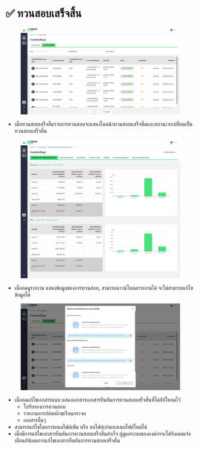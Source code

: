 # ✅ ทวนสอบเสร็จสิ้น

<figure><img src="../.gitbook/assets/image (1) (1).png" alt=""><figcaption></figcaption></figure>

* เมื่อทวนสอบเสร็จสิ้นรายการทวนสอบจะแสดงในหน้าทวนสอบแสร็จสิ้นและสถานะจะเปลี่ยนเป็นทวนสอบเสร็จสิ้น

<figure><img src="../.gitbook/assets/image (1) (1) (1).png" alt=""><figcaption></figcaption></figure>

* เมื่อกดดูรายงาน แสดงข้อมูลของการทวนสอบ, สามารถดาวน์โหลดรายงานได้ จะไม่สามารถแก้ไขข้อมูลได้

<figure><img src="../.gitbook/assets/image (2) (1).png" alt=""><figcaption></figcaption></figure>

* เมื่อกดแก้ไขเอกสารแนบ แสดงเอกสารเอกสารยืนยันการทวนสอบเสร็จสิ้นที่ได้อัปโหลดไว้
  * ใบรับรองการทวนสอบ
  * รายงานการปล่อยก๊าซเรือนกระจก
  * เอกสารอื่นๆ
* สามารถแก้ไขโดยการแนบไฟล์เพิ่ม หรือ ลบไฟล์เก่าและแนบไฟล์ใหม่ได้
* เมื่อมีการแก้ไขเอกสารยืนยันการทวนสอบเสร็จสิ้นสำเร็จ ผู้ดูแลระบบขององค์กรจะได้รับเมลแจ้งเตือนอัปเดตการแก้ไขเอกสารยืนยันการทวนสอบเสร็จสิ้น
